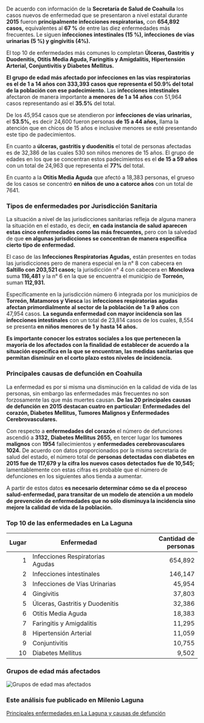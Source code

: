 
De acuerdo con información de la **Secretaría de Salud de Coahuila** los casos nuevos de enfermedad que se presentaron  a nivel estatal durante **2015** fueron **principalmente infecciones respiratorias,** con **654,892 casos,** equivalentes al **67 %** de entre las diez enfermedades más frecuentes. Le siguen **infecciones intestinales (15 %), infecciones de vías urinarias (5 %) y gingivitis (4%).**

El top 10 de enfermedades más comunes lo completan **Úlceras, Gastritis y Duodenitis, Otitis Media Aguda, Faringitis y Amigdalitis, Hipertensión Arterial, Conjuntivitis y Diabetes Mellitus.**

**El grupo de edad más afectado por infecciones en las vías respiratorias es el de 1 a 14 años con 333,393 casos que representa el 50.9% del total de la población con ese padecimiento.** Las **infecciones intestinales** afectaron de manera importante **a menores de 1 a 14 años** con 51,964 casos representando así el **35.5%** del total.

De los 45,954 casos que se atendieron por **infecciones de vías urinarias,** el **53.5%,** es decir 24,600 fueron  personas **de 15 a 44 años,** llama la atención que en chicos de 15 años e inclusive menores se esté  presentando este tipo de padecimientos.

En cuanto a **úlceras, gastritis y duodenitis** el total de personas afectadas es de 32,386 de las cuales 530 son niños menores de 15 años. El grupo de edades en los que se concentran estos padecimientos es el **de 15 a 59 años** con un total de 24,963 que representa el **77%** del total.

En cuanto a la **Otitis Media Aguda** que afectó a 18,383 personas, el grueso de los casos se concentró **en niños de uno a catorce años** con un total de 7641.

### Tipos de enfermedades por Jurisdicción Sanitaria

La situación a nivel de las jurisdicciones sanitarias refleja de alguna manera la situación en el estado, es decir, **en cada instancia de salud aparecen estas cinco enfermedades como las más frecuentes,** pero con la salvedad de que **en algunas jurisdicciones se concentran de manera específica cierto tipo de enfermedad.**

El caso de las **Infecciones Respiratorias Agudas,** están presentes en todas las jurisdicciones pero de manera especial en la n° 8 con cabecera en **Saltillo con 203,521 casos;** la jurisdicción n° 4 con cabecera en **Monclova** suma **116,481** y la n° 6 en la que se encuentra el municipio de **Torreón,** suman **112,931.**

Específicamente en la jurisdicción número 6 integrada por los municipios de **Torreón, Matamoros y Viesca** las **infecciones respiratorias agudas afectan primordialmente al sector de la población de 1 a 9 años** con 47,954 casos. **La segunda enfermedad con mayor incidencia son las infecciones intestinales** con un total de 23,814 casos de los cuales, 8,554 se presenta **en niños menores de 1 y hasta 14 años.**

**Es importante conocer los estratos sociales a los que pertenecen la mayoría de los afectados con la finalidad de establecer de acuerdo a la situación específica en la que se encuentran, las medidas sanitarias que permitan disminuir en el corto plazo estos niveles de incidencia.**

### Principales causas de defunción en Coahuila

La enfermedad es por si misma una disminución en la calidad de vida de las personas, sin embargo las enfermedades más frecuentes no son forzosamente las que más muertes causan. **De las 20 principales causas de defunción en 2015 destacan cuatro en particular: Enfermedades del corazón, Diabetes Mellitus, Tumores Malignos y Enfermedades Cerebrovasculares.**

Con respecto a **enfermedades del corazón** el número de defunciones ascendió a **3132,** **Diabetes Mellitus 2655,** en tercer lugar los **tumores malignos** con **1954** fallecimientos y **enfermedades cerebrovasculares 1024.** De acuerdo con datos proporcionados por la misma secretaria de salud del estado, el número total de **personas detectadas con diabetes en 2015 fue de 117,679 y la cifra los nuevos casos detectados fue de 10,545;** lamentablemente con estas cifras es probable que el número de defunciones en los siguientes años tienda a aumentar.

A partir de estos datos **es necesario determinar cómo se da el proceso salud-enfermedad, para transitar de un modelo de atención a un modelo de prevención de enfermedades que no sólo disminuya la incidencia sino mejore la calidad de vida de la población.**

### Top 10 de las enfermedades en La Laguna

Lugar | Enfermedad                       | Cantidad de personas
-----:|----------------------------------|---------------------:
    1 | Infecciones Respiratorias Agudas |              654,892
    2 | Infecciones intestinales         |              146,147
    3 | Infecciones de Vías Urinarias    |               45,954
    4 | Gingivitis                       |               37,803
    5 | Úlceras, Gastritis y Duodenitis  |               32,386
    6 | Otitis Media Aguda               |               18,383
    7 | Faringitis y Amigdalitis         |               11,295
    8 | Hipertensión Arterial            |               11,059
    9 | Conjuntivitis                    |               10,755
   10 | Diabetes Mellitus                |                9,502

### Grupos de edad más afectados

<img class="img-responsive" src="principales-enfermedades-en-la-laguna-y-causas-de-defuncion/grupos-de-edad-mas-afectados.png" alt="Grupos de edad mas afectados">

### Este análisis fue publicado en Milenio Laguna

[Principales enfermedades en La Laguna y causas de defunción](http://www.milenio.com/region/nuestra_metropoli_desde_el_implan-implan_torreon-enfermedades_laguna-milenio_0_877112325.html)
